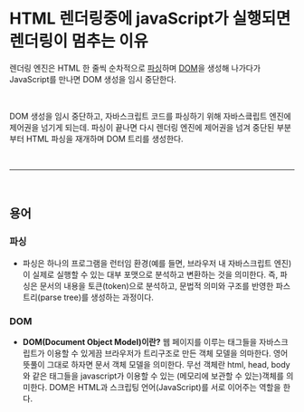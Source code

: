 # HTML 렌더링중에 javaScript가 실행되면 렌더링이 멈추는 이유

렌더링 엔진은 HTML 한 줄씩 순차적으로 [파싱](#파싱)하며 [DOM](#dom)을 생성해 나가다가 JavaScript를 만나면 DOM 생성을 임시 중단한다.

<br>

DOM 생성을 임시 중단하고, 자바스크립트 코드를 파싱하기 위해 자바스킄립트 엔진에 제어권을 넘기게 되는데. 파싱이 끝나면 다시 렌더링 엔진에 제어권을 넘겨 중단된 부분부터 HTML 파싱을 재개하며 DOM 트리를 생성한다.

<br>

---

<br>

## 용어

### 파싱

- 파싱은 하나의 프로그램을 런터임 환경(예를 들면, 브라우저 내 자바스크립트 엔진)이 실제로 실행할 수 있는 대부 포맷으로 분석하고 변환하는 것을 의미한다. 즉, 파싱은 문서의 내용을 토큰(token)으로 분석하고, 문법적 의미와 구조를 반영한 파스 트리(parse tree)를 생성하는 과정이다.

### DOM

- **DOM(Document Object Model)이란?** 웹 페이지를 이루는 태그들을 자바스크립트가 이용할 수 있게끔 브라우저가 트리구조로 만든 객체 모델을 의마한다. 영어 뜻풀이 그대로 하자면 문서 객체 모델을 의미한다. 무선 객체란 html, head, body와 같은 태그들을 javascript가 이용할 수 있는 (메모리에 보관할 수 있는)객체를 의미한다. DOM은 HTML과 스크립팅 언어(JavaScript)를 서로 이어주는 역할을 한다.
